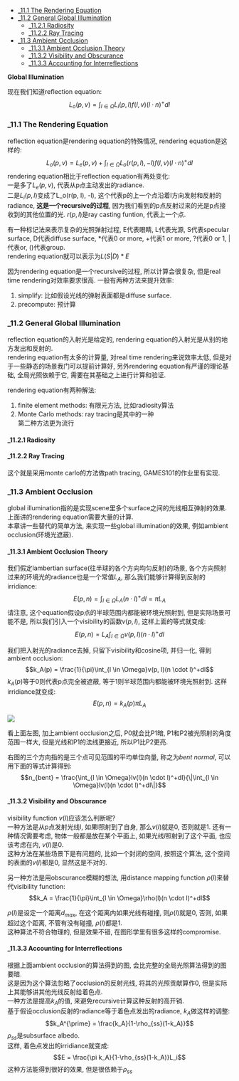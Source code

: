 <!-- TOC -->

- [_11.1 The Rendering Equation](#_111-the-rendering-equation)
- [_11.2 General Global Illumination](#_112-general-global-illumination)
  - [_11.2.1 Radiosity](#_1121-radiosity)
  - [_11.2.2 Ray Tracing](#_1122-ray-tracing)
- [_11.3 Ambient Occlusion](#_113-ambient-occlusion)
  - [_11.3.1 Ambient Occlusion Theory](#_1131-ambient-occlusion-theory)
  - [_11.3.2 Visibility and Obscurance](#_1132-visibility-and-obscurance)
  - [_11.3.3 Accounting for Interreflections](#_1133-accounting-for-interreflections)

<!-- /TOC -->

**Global Illumination**

现在我们知道reflection equation:
$$L_o(p, v) = \int_{l \in \Omega}L_i(p, l)f(l, v)(l \cdot n)^+ dl$$

<a id="markdown-_111-the-rendering-equation" name="_111-the-rendering-equation"></a>
### _11.1 The Rendering Equation

reflection equation是rendering equation的特殊情况, rendering equation是这样的:
$$L_o(p, v) = L_e(p, v) + \int_{l \in \Omega}L_o(r(p, l), -l)f(l, v)(l \cdot n)^+dl$$
rendering equation相比于reflection equation有两处变化:  
一是多了$L_e(p, v)$, 代表从p点主动发出的radiance.  
二是$L_i(p, l)$变成了L_o(r(p, l), -l), 这个代表p的上一个点沿着l方向发射和反射的radiance, **这是一个recursive的过程**, 因为我们看到的p点反射过来的光是p点接收到的其他位置的光. $r(p, l)$是ray casting funtion, 代表上一个点.  

有一种标记法来表示复杂的光照弹射过程, E代表眼睛, L代表光源, S代表specular surface, D代表diffuse surface, $*$代表0 or more, $+$代表1 or more, $?$代表0 or 1, $|$代表or, $()$代表group.  
rendering equation就可以表示为$L(S|D)*E$

因为rendering equation是一个recursive的过程, 所以计算会很复杂, 但是real time rendering对效率要求很高. 一般有两种方法来提升效率:  
1. simplify: 比如假设光线的弹射表面都是diffuse surface.
2. precompute: 预计算

### _11.2 General Global Illumination

reflection equation的入射光是给定的, rendering equation的入射光是从别的地方发出和反射的.  
rendering equation有太多的计算量, 对real time rendering来说效率太低, 但是对于一些静态的场景我门可以提前计算好, 另外rendering equation有严谨的理论基础, 全局光照依赖于它, 需要在其基础之上进行计算和验证.

rendering equation有两种解法:  
1. finite element methods: 有限元方法, 比如radiosity算法
2. Monte Carlo methods: ray tracing是其中的一种  
第二种方法更为流行

#### _11.2.1 Radiosity

#### _11.2.2 Ray Tracing

这个就是采用monte carlo的方法做path tracing, GAMES101的作业里有实现.

### _11.3 Ambient Occlusion

global illumination指的是实现scene里多个surface之间的光线相互弹射的效果.  
上面讲的rendering equation需要大量的计算.  
本章讲一些替代的简单方法, 来实现一些global illumination的效果, 例如ambient occlusion(环境光遮蔽).

#### _11.3.1 Ambient Occlusion Theory

我们假定lambertian surface(往半球的各个方向均匀反射)的场景, 各个方向照射过来的环境光的radiance也是一个常值$L_A$, 那么我们能够计算得到反射的irridiance:
$$E(p, n) = \int_{l \in \Omega}L_A(n \cdot l)^+dl = \pi L_A$$
请注意, 这个equation假设p点的半球范围内都能被环境光照射到, 但是实际场景可能不是, 所以我们引入一个visibility的函数$v(p, l)$, 这样上面的等式就变成:
$$E(p, n) = L_A\int_{l \in \Omega}v(p, l)(n \cdot l)^+dl$$

我们把入射光的radiance去掉, 只留下visibility和cosine项, 并归一化, 得到ambient occlusion:
$$k_A(p) = \frac{1}{\pi}\int_{l \in \Omega}v(p, l)(n \cdot l)^+dl$$
$k_A(p)$等于0则代表p点完全被遮蔽, 等于1则半球范围内都能被环境光照射到.
这样irridiance就变成:
$$E(p, n) = k_A(p) \pi L_A$$

![](ambient_occlusion.png)

看上面左图, 加上ambient occlusion之后, P0就会比P1暗, P1和P2被光照射的角度范围一样大, 但是光线和P1的法线更接近, 所以P1比P2更亮.

右图的三个方向指的是三个点可见范围的平均单位向量, 称之为*bent normal*, 可以用下面的等式计算得到:
$$n_{bent} = \frac{\int_{l \in \Omega}lv(l)(n \cdot l)^+dl}{\|\int_{l \in \Omega}lv(l)(n \cdot l)^+dl\|}$$

#### _11.3.2 Visibility and Obscurance

visibility function $v(l)$应该怎么判断呢?  
一种方法是从p点发射光线l, 如果l照射到了自身, 那么$v(l)$就是0, 否则就是1. 还有一种情况需要考虑, 物体一般都是放在某个平面上, 如果光线$l$照射到了这个平面, 也应该考虑在内, $v(l)$是0.  
这种方法在某些场景下是有问题的, 比如一个封闭的空间, 按照这个算法, 这个空间的表面的$v(l)$都是0, 显然这是不对的. 

另一种方法是用obscurance模糊的想法, 用distance mapping function $\rho(l)$来替代visibility function:
$$k_A = \frac{1}{\pi}\int_{l \in \Omega}\rho(l)(n \cdot l)^+dl$$

$\rho(l)$是设定一个距离$d_{max}$, 在这个距离内如果光线有碰撞, 则$\rho(l)$就是0, 否则, 如果超过这个距离, 不管有没有碰撞, $\rho(l)$都是1.  
这种算法不符合物理的, 但是效果不错, 在图形学里有很多这样的compromise.

#### _11.3.3 Accounting for Interreflections

根据上面ambient occlusion的算法得到的图, 会比完整的全局光照算法得到的图要暗.  
这是因为这个算法忽略了occlusion的反射光线, 将其的光照贡献算作0, 但是实际上其能够讲其他光线反射给着色点.  
一种方法是提高$k_A$的值, 来避免recursive计算这种反射的高开销.  
基于假设occlusion反射的radiance等于着色点发出的radiance, $k_A$做这样的调整:
$$k_A^{\prime} = \frac{k_A}{1-\rho_{ss}(1-k_A)}$$
$\rho_{ss}$是subsurface albedo.  
这样, 着色点发出的irridiance就变成:
$$E = \frac{\pi k_A}{1-\rho_{ss}(1-k_A)}L_i$$
这种方法能得到很好的效果, 但是很依赖于$\rho_{ss}$
